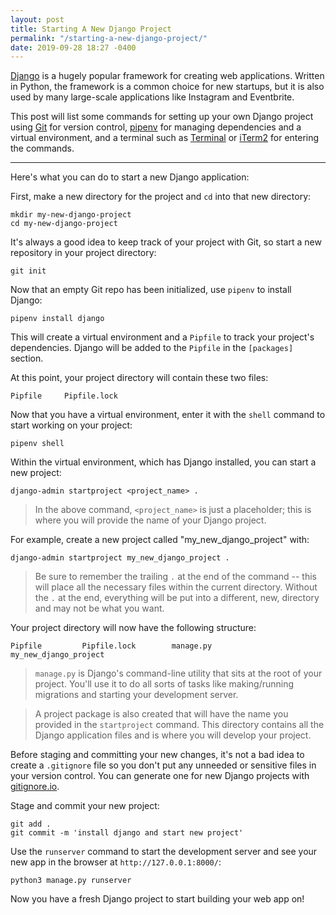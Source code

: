 ```yaml
---
layout: post
title: Starting A New Django Project
permalink: "/starting-a-new-django-project/"
date: 2019-09-28 18:27 -0400
---
```

[Django](https://www.djangoproject.com/) is a hugely popular framework for creating web applications. Written in Python, the framework is a common choice for new startups, but it is also used by many large-scale applications like Instagram and Eventbrite.  

This post will list some commands for setting up your own Django project using [Git](https://git-scm.com/) for version control, [pipenv](https://pipenv-fork.readthedocs.io/en/latest/) for managing dependencies and a virtual environment, and a terminal such as [Terminal](https://support.apple.com/guide/terminal/welcome/mac) or [iTerm2](https://www.iterm2.com/) for entering the commands.  

---

Here's what you can do to start a new Django application:  

First, make a new directory for the project and ```cd``` into that new directory:
```
mkdir my-new-django-project
cd my-new-django-project
```

It's always a good idea to keep track of your project with Git, so start a new repository in your project directory:
```
git init
```

Now that an empty Git repo has been initialized, use ```pipenv``` to install Django:
```
pipenv install django
```
This will create a virtual environment and a ```Pipfile``` to track your project's dependencies. Django will be added to the ```Pipfile``` in the ```[packages]``` section.

At this point, your project directory will contain these two files:
```
Pipfile		Pipfile.lock
```


Now that you have a virtual environment, enter it with the ```shell``` command to start working on your project:
```
pipenv shell
```

Within the virtual environment, which has Django installed, you can start a new project:
```
django-admin startproject <project_name> .
```
> In the above command, ```<project_name>``` is just a placeholder; this is where you will provide the name of your Django project.  

For example, create a new project called "my_new_django_project" with:
```
django-admin startproject my_new_django_project .
```

> Be sure to remember the trailing ```.``` at the end of the command -- this will place all the necessary files within the current directory. Without the ```.``` at the end, everything will be put into a different, new, directory and may not be what you want.

Your project directory will now have the following structure:
```
Pipfile			Pipfile.lock		manage.py		my_new_django_project
```

> ```manage.py``` is Django's command-line utility that sits at the root of your project. You'll use it to do all sorts of tasks like making/running migrations and starting your development server.  

> A project package is also created that will have the name you provided in the ```startproject``` command. This directory contains all the Django application files and is where you will develop your project.

Before staging and committing your new changes, it's not a bad idea to create a ```.gitignore``` file so you don't put any unneeded or sensitive files in your version control. You can generate one for new Django projects with [gitignore.io](https://gitignore.io/api/django).

Stage and commit your new project:
```
git add .
git commit -m 'install django and start new project'
```

Use the ```runserver``` command to start the development server and see your new app in the browser at ```http://127.0.0.1:8000/```:
```
python3 manage.py runserver
```

Now you have a fresh Django project to start building your web app on! 